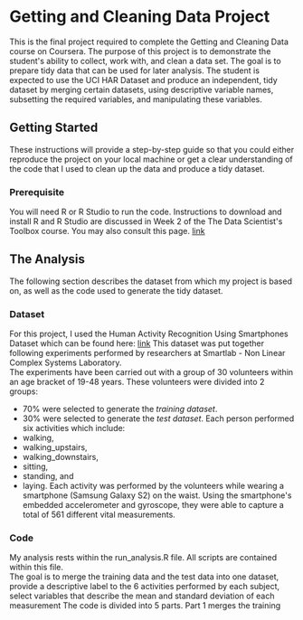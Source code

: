 # Getting and Cleaning Data Project
This is the final project required to complete the Getting and Cleaning Data course on Coursera. The purpose of this project is to demonstrate the student's ability to collect, work with, and clean a data set. The goal is to prepare tidy data that can be used for later analysis. The student is expected to use the UCI HAR Dataset and produce an independent, tidy dataset by merging certain datasets, using descriptive variable names, subsetting the required variables, and manipulating these variables. 
## Getting Started
These instructions will provide a step-by-step guide so that you could either reproduce the project on your local machine or get a clear understanding of the code that I used to clean up the data and produce a tidy dataset.
### Prerequisite
You will need R or R Studio to run the code. Instructions to download and install R and R Studio are discussed in Week 2 of the The Data Scientist's Toolbox course. You may also consult this page.
[link](https://www.r-project.org/)
## The Analysis
The following section describes the dataset from which my project is based on, as well as the code used to generate the tidy dataset.
### Dataset
For this project, I used the Human Activity Recognition Using Smartphones Dataset which can be found here:
[link](https://d396qusza40orc.cloudfront.net/getdata%2Fprojectfiles%2FUCI%20HAR%20Dataset.zip)
This dataset was put together following experiments performed by researchers at Smartlab - Non Linear Complex Systems Laboratory.  
The experiments have been carried out with a group of 30 volunteers within an age bracket of 19-48 years. These volunteers were divided into 2 groups:
* 70% were selected to generate the *training dataset*.
* 30% were selected to generate the *test dataset*.
Each person performed six activities which include:
* walking,
* walking_upstairs,
* walking_downstairs,
* sitting,
* standing, and
* laying.
Each activity was performed by the volunteers while wearing a smartphone (Samsung Galaxy S2) on the waist. Using the smartphone's embedded accelerometer and gyroscope, they were able to capture a total of 561 different vital measurements.  
### Code
My analysis rests within the run_analysis.R file. All scripts are contained within this file.  
The goal is to merge the training data and the test data into one dataset, provide a descriptive label to the 6 activities performed by each subject, select variables that describe the mean and standard deviation of each measurement
The code is divided into 5 parts.
Part 1 merges the training 
